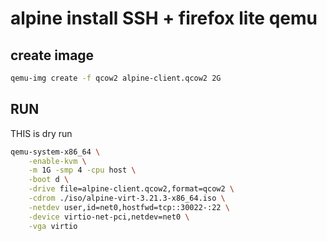 # alpine install SSH + firefox lite qemu

## create image 
```sh
qemu-img create -f qcow2 alpine-client.qcow2 2G
```

## RUN
THIS is dry run

```sh
qemu-system-x86_64 \
	-enable-kvm \
	-m 1G -smp 4 -cpu host \
	-boot d \
	-drive file=alpine-client.qcow2,format=qcow2 \
	-cdrom ./iso/alpine-virt-3.21.3-x86_64.iso \
	-netdev user,id=net0,hostfwd=tcp::30022-:22 \
	-device virtio-net-pci,netdev=net0 \
	-vga virtio
```


